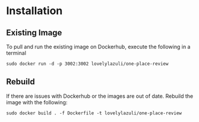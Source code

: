 # Installation

## Existing Image

To pull and run the existing image on Dockerhub, execute the following in a terminal

```shell
sudo docker run -d -p 3002:3002 lovelylazuli/one-place-review
```

## Rebuild

If there are issues with Dockerhub or the images are out of date. Rebuild the image with the following:
```shell
sudo docker build . -f Dockerfile -t lovelylazuli/one-place-review
```
